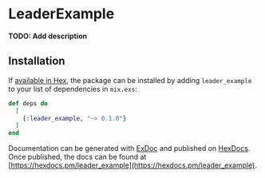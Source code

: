 # LeaderExample

**TODO: Add description**

## Installation

If [available in Hex](https://hex.pm/docs/publish), the package can be installed
by adding `leader_example` to your list of dependencies in `mix.exs`:

```elixir
def deps do
  [
    {:leader_example, "~> 0.1.0"}
  ]
end
```

Documentation can be generated with [ExDoc](https://github.com/elixir-lang/ex_doc)
and published on [HexDocs](https://hexdocs.pm). Once published, the docs can
be found at [https://hexdocs.pm/leader_example](https://hexdocs.pm/leader_example).


